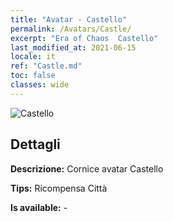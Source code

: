 ```yaml
---
title: "Avatar - Castello"
permalink: /Avatars/Castle/
excerpt: "Era of Chaos  Castello"
last_modified_at: 2021-06-15
locale: it
ref: "Castle.md"
toc: false
classes: wide
---
```

 ![Castello](/images/a/avatarFrame_11.png)

## Dettagli

 **Descrizione:** Cornice avatar Castello 

 **Tips:** Ricompensa Città 

 **Is available:**  - 

